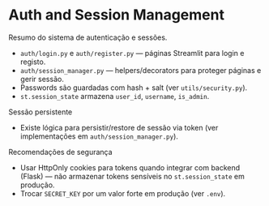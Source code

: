 # Auth and Session Management

Resumo do sistema de autenticação e sessões.

- `auth/login.py` e `auth/register.py` — páginas Streamlit para login e registo.
- `auth/session_manager.py` — helpers/decorators para proteger páginas e gerir sessão.
- Passwords são guardadas com hash + salt (ver `utils/security.py`).
- `st.session_state` armazena `user_id`, `username`, `is_admin`.

Sessão persistente

- Existe lógica para persistir/restore de sessão via token (ver implementações em `auth/session_manager.py`).

Recomendações de segurança

- Usar HttpOnly cookies para tokens quando integrar com backend (Flask) — não armazenar tokens sensíveis no `st.session_state` em produção.
- Trocar `SECRET_KEY` por um valor forte em produção (ver `.env`).
